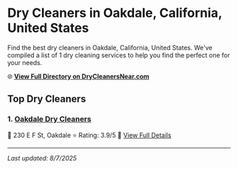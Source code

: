 # Dry Cleaners in Oakdale, California, United States

Find the best dry cleaners in Oakdale, California, United States. We've compiled a list of 1 dry cleaning services to help you find the perfect one for your needs.

🌐 **[View Full Directory on DryCleanersNear.com](https://drycleanersnear.com/city/US/California/Oakdale)**

## Top Dry Cleaners

### 1. [Oakdale Dry Cleaners](https://drycleanersnear.com/dryCleaner/6863412251cb35adb5658759/oakdale-dry-cleaners)
📍 230 E F St, Oakdale
⭐ Rating: 3.9/5
🔗 [View Full Details](https://drycleanersnear.com/dryCleaner/6863412251cb35adb5658759/oakdale-dry-cleaners)


---

*Last updated: 8/7/2025*

